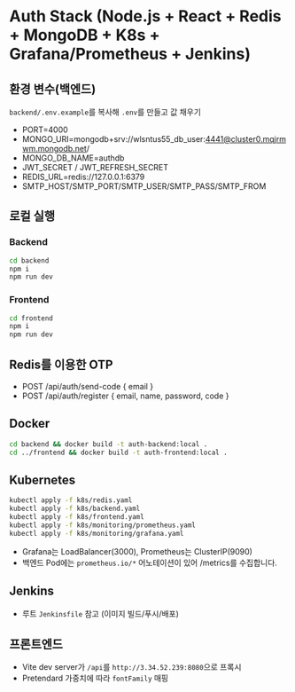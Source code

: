 # Auth Stack (Node.js + React + Redis + MongoDB + K8s + Grafana/Prometheus + Jenkins)

## 환경 변수(백엔드)
`backend/.env.example`를 복사해 `.env`를 만들고 값 채우기

- PORT=4000
- MONGO_URI=mongodb+srv://wlsntus55_db_user:4441@cluster0.mqjrmwm.mongodb.net/
- MONGO_DB_NAME=authdb
- JWT_SECRET / JWT_REFRESH_SECRET
- REDIS_URL=redis://127.0.0.1:6379
- SMTP_HOST/SMTP_PORT/SMTP_USER/SMTP_PASS/SMTP_FROM

## 로컬 실행
### Backend
```bash
cd backend
npm i
npm run dev
```

### Frontend
```bash
cd frontend
npm i
npm run dev
```

## Redis를 이용한 OTP
- POST /api/auth/send-code { email }
- POST /api/auth/register { email, name, password, code }

## Docker
```bash
cd backend && docker build -t auth-backend:local .
cd ../frontend && docker build -t auth-frontend:local .
```

## Kubernetes
```bash
kubectl apply -f k8s/redis.yaml
kubectl apply -f k8s/backend.yaml
kubectl apply -f k8s/frontend.yaml
kubectl apply -f k8s/monitoring/prometheus.yaml
kubectl apply -f k8s/monitoring/grafana.yaml
```
- Grafana는 LoadBalancer(3000), Prometheus는 ClusterIP(9090)
- 백엔드 Pod에는 `prometheus.io/*` 어노테이션이 있어 /metrics를 수집합니다.

## Jenkins
- 루트 `Jenkinsfile` 참고 (이미지 빌드/푸시/배포)

## 프론트엔드
- Vite dev server가 `/api`를 `http://3.34.52.239:8080`으로 프록시
- Pretendard 가중치에 따라 `fontFamily` 매핑
